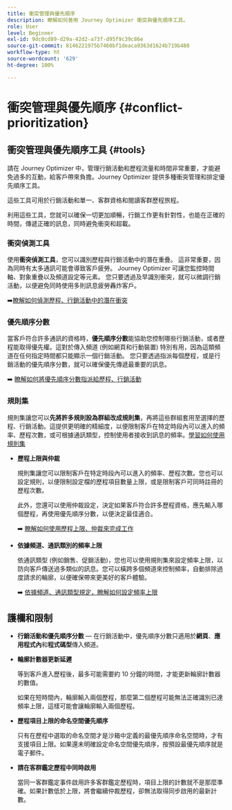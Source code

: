 ```yaml
---
title: 衝突管理與優先順序
description: 瞭解如何善用 Journey Optimizer 衝突與優先順序工具。
role: User
level: Beginner
exl-id: 9dc0cd89-d29a-42d2-a73f-d95f9c39c86e
source-git-commit: 8146221975b7460bf1deaca9363d1624b719b480
workflow-type: ht
source-wordcount: '629'
ht-degree: 100%

---
```


# 衝突管理與優先順序 {#conflict-prioritization}

## 衝突管理與優先順序工具 {#tools}

請在 Journey Optimizer 中，管理行銷活動和歷程流量和時間非常重要，才能避免過多的互動，給客戶帶來負擔。Journey Optimizer 提供多種衝突管理和排定優先順序工具。

這些工具可用於行銷活動和單一、客群資格和閱讀客群歷程旅程。

利用這些工具，您就可以確保一切更加順暢，行銷工作更有針對性，也能在正確的時間，傳遞正確的訊息，同時避免衝突和超載。

### 衝突偵測工具

使用&#x200B;**衝突偵測工具**，您可以識別歷程與行銷活動中的潛在重疊。 這非常重要，因為同時有太多通訊可能會導致客戶疲勞。 Journey Optimizer 可讓您監控時間軸、對象重疊以及頻道設定等元素。 您只要透過及早識別衝突，就可以微調行銷活動，以便避免同時使用多則訊息疲勞轟炸客戶。

➡️[瞭解如何偵測歷程、行銷活動中的潛在衝突](conflicts.md)

### 優先順序分數

當客戶符合許多通訊的資格時，**優先順序分數**&#x200B;能協助您控制哪些行銷活動，或者歷程能取得優先權。這對於傳入頻道 (例如網頁和行動裝置) 特別有用，因為這類頻道在任何指定時間都只能顯示一個行銷活動。 您只要透過指派每個歷程，或是行銷活動的優先順序分數，就可以確保優先傳遞最重要的訊息。

➡️ [瞭解如何將優先順序分數指派給歷程、行銷活動](priority-scores.md)

### 規則集

規則集讓您可以&#x200B;**先將許多規則設為群組改成規則集**，再將這些群組套用至選擇的歷程、行銷活動。這提供更明確的精細度，以便限制客戶在特定時段內可以進入的頻率、歷程次數，或可根據通訊類型，控制使用者接收到訊息的頻率。[學習如何使用規則集](../conflict-prioritization/rule-sets.md)

* **歷程上限與仲裁**

  規則集讓您可以限制客戶在特定時段內可以進入的頻率、歷程次數。您也可以設定規則，以便限制設定檔的歷程項目數量上限，或是限制客戶可同時註冊的歷程次數。

  此外，您還可以使用仲裁設定，決定如果客戶符合許多歷程資格，應先輸入哪個歷程，再使用優先順序分數，以便決定最佳適合。

  ➡️ [瞭解如何使用歷程上限、仲裁來完成工作](journey-capping.md)

* **依據頻道、通訊類別的頻率上限**

  依通訊類型 (例如銷售、促銷活動)，您也可以使用規則集來設定頻率上限，以防向客戶傳送過多類似的訊息。您可以橫跨多個頻道來控制頻率，自動排除過度請求的輪廓，以便確保帶來更美好的客戶體驗。

  ➡️ [依據頻道、通訊類型規定，瞭解如何設定頻率上限](../conflict-prioritization/channel-capping.md)

## 護欄和限制

* **行銷活動和優先順序分數** — 在行銷活動中，優先順序分數只適用於&#x200B;**網頁**、**應用程式內**&#x200B;和&#x200B;**程式碼型**&#x200B;傳入頻道。

* **輪廓計數器更新延遲**

  等到客戶進入歷程後，最多可能需要約 10 分鐘的時間，才能更新輪廓計數器的數值。

  如果在短時間內，輪廓輸入兩個歷程，那麼第二個歷程可能無法正確識別已達頻率上限，這樣可能會讓輪廓輸入兩個歷程。

* **歷程項目上限的命名空間優先順序**

  只有在歷程中選取的命名空間才是沙箱中定義的最優先順序命名空間時，才有支援項目上限。如果還未明確設定命名空間優先順序，按預設最優先順序就是電子郵件。

* **請在客群鑑定歷程中同時啟用**

  當同一客群鑑定事件啟用許多客群鑑定歷程時，項目上限的計數就不是那麼準確。如果計數低於上限，將會繼續仲裁歷程，卻無法取得同步啟用的最新計數。
